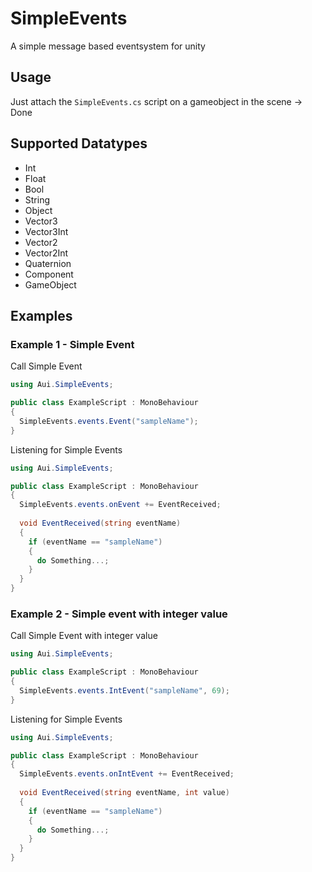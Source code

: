 # SimpleEvents
A simple message based eventsystem for unity

## Usage

Just attach the `SimpleEvents.cs` script on a gameobject in the scene -> Done

## Supported Datatypes
- Int
- Float
- Bool
- String
- Object
- Vector3
- Vector3Int
- Vector2
- Vector2Int
- Quaternion
- Component
- GameObject

## Examples

### Example 1 - Simple Event
Call Simple Event
```cs
using Aui.SimpleEvents;

public class ExampleScript : MonoBehaviour
{
  SimpleEvents.events.Event("sampleName");
}
```

Listening for Simple Events
```cs
using Aui.SimpleEvents;

public class ExampleScript : MonoBehaviour
{
  SimpleEvents.events.onEvent += EventReceived;
  
  void EventReceived(string eventName) 
  {
    if (eventName == "sampleName")
    {
      do Something...;
    }
  }
}
```

### Example 2 - Simple event with integer value
Call Simple Event with integer value
```cs
using Aui.SimpleEvents;

public class ExampleScript : MonoBehaviour
{
  SimpleEvents.events.IntEvent("sampleName", 69);
}
```

Listening for Simple Events

```cs
using Aui.SimpleEvents;

public class ExampleScript : MonoBehaviour
{
  SimpleEvents.events.onIntEvent += EventReceived;
  
  void EventReceived(string eventName, int value) 
  {
    if (eventName == "sampleName")
    {
      do Something...;
    }
  }
}
```
